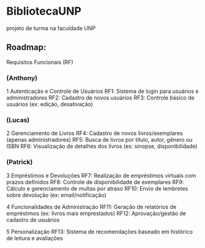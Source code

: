 # BibliotecaUNP
 projeto de turma na faculdade UNP

## Roadmap:
 Requisitos Funcionais (RF)
### (Anthony) 
1 Autenticação e Controle de Usuários
 RF1: Sistema de login para usuários e administradores
 RF2: Cadastro de novos usuários
 RF3: Controle básico de usuários (ex: edição, desativação)

### (Lucas)
2 Gerenciamento de Livros
 RF4: Cadastro de novos livros/exemplares (apenas administradores)
 RF5: Busca de livros por título, autor, gênero ou ISBN
 RF6: Visualização de detalhes dos livros (ex: sinopse, disponibilidade)

### (Patrick)
3 Empréstimos e Devoluções
 RF7: Realização de empréstimos virtuais com prazos definidos
 RF8: Controle de disponibilidade de exemplares
 RF9: Cálculo e gerenciamento de multas por atraso
 RF10: Envio de lembretes sobre devolução (ex: email/notificação)

4 Funcionalidades de Administração
 RF11: Geração de relatórios de empréstimos (ex: livros mais emprestados)
 RF12: Aprovação/gestão de cadastro de usuários

5 Personalização
 RF13: Sistema de recomendações baseado em histórico de leitura e avaliações